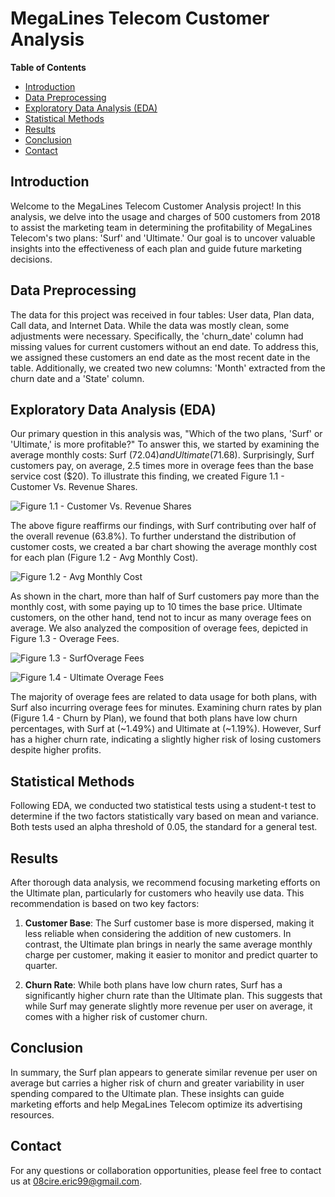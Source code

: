 # MegaLines Telecom Customer Analysis

**Table of Contents**
- [Introduction](#introduction)
- [Data Preprocessing](#data-preprocessing)
- [Exploratory Data Analysis (EDA)](#exploratory-data-analysis-eda)
- [Statistical Methods](#statistical-methods)
- [Results](#results)
- [Conclusion](#conclusion)
- [Contact](#contact)

## Introduction

Welcome to the MegaLines Telecom Customer Analysis project! In this analysis, we delve into the usage and charges of 500 customers from 2018 to assist the marketing team in determining the profitability of MegaLines Telecom's two plans: 'Surf' and 'Ultimate.' Our goal is to uncover valuable insights into the effectiveness of each plan and guide future marketing decisions.

## Data Preprocessing

The data for this project was received in four tables: User data, Plan data, Call data, and Internet Data. While the data was mostly clean, some adjustments were necessary. Specifically, the 'churn_date' column had missing values for current customers without an end date. To address this, we assigned these customers an end date as the most recent date in the table. Additionally, we created two new columns: 'Month' extracted from the churn date and a 'State' column.

## Exploratory Data Analysis (EDA)

Our primary question in this analysis was, "Which of the two plans, 'Surf' or 'Ultimate,' is more profitable?" To answer this, we started by examining the average monthly costs: Surf ($72.04) and Ultimate ($71.68). Surprisingly, Surf customers pay, on average, 2.5 times more in overage fees than the base service cost ($20). To illustrate this finding, we created Figure 1.1 - Customer Vs. Revenue Shares.


![Figure 1.1 - Customer Vs. Revenue Shares](https://github.com/metanameEricRoss/MegaLines_Project/assets/89555796/bc987bfc-ede7-4cc0-b318-a08e3efb146d)

The above figure reaffirms our findings, with Surf contributing over half of the overall revenue (63.8%). To further understand the distribution of customer costs, we created a bar chart showing the average monthly cost for each plan (Figure 1.2 - Avg Monthly Cost).

![Figure 1.2 - Avg Monthly Cost](https://github.com/metanameEricRoss/MegaLines_Project/assets/89555796/a199bbb4-8a63-43df-9020-d32365018a54)

As shown in the chart, more than half of Surf customers pay more than the monthly cost, with some paying up to 10 times the base price. Ultimate customers, on the other hand, tend not to incur as many overage fees on average. We also analyzed the composition of overage fees, depicted in Figure 1.3 - Overage Fees.

![Figure 1.3 - SurfOverage Fees](https://github.com/metanameEricRoss/MegaLines_Project/assets/89555796/e6bb4f5b-2320-4b92-a889-fea8dd4a745f)

![Figure 1.4 - Ultimate Overage Fees](https://github.com/metanameEricRoss/MegaLines_Project/assets/89555796/cac1e684-ef8a-4e98-8400-cdeb92c17506)


The majority of overage fees are related to data usage for both plans, with Surf also incurring overage fees for minutes. Examining churn rates by plan (Figure 1.4 - Churn by Plan), we found that both plans have low churn percentages, with Surf at (~1.49%) and Ultimate at (~1.19%). However, Surf has a higher churn rate, indicating a slightly higher risk of losing customers despite higher profits.

## Statistical Methods

Following EDA, we conducted two statistical tests using a student-t test to determine if the two factors statistically vary based on mean and variance. Both tests used an alpha threshold of 0.05, the standard for a general test.

## Results

After thorough data analysis, we recommend focusing marketing efforts on the Ultimate plan, particularly for customers who heavily use data. This recommendation is based on two key factors:

1. **Customer Base**: The Surf customer base is more dispersed, making it less reliable when considering the addition of new customers. In contrast, the Ultimate plan brings in nearly the same average monthly charge per customer, making it easier to monitor and predict quarter to quarter.

2. **Churn Rate**: While both plans have low churn rates, Surf has a significantly higher churn rate than the Ultimate plan. This suggests that while Surf may generate slightly more revenue per user on average, it comes with a higher risk of customer churn.

## Conclusion

In summary, the Surf plan appears to generate similar revenue per user on average but carries a higher risk of churn and greater variability in user spending compared to the Ultimate plan. These insights can guide marketing efforts and help MegaLines Telecom optimize its advertising resources.

## Contact

For any questions or collaboration opportunities, please feel free to contact us at [08cire.eric99@gmail.com](mailto:08cire.eric99@gmail.com).
